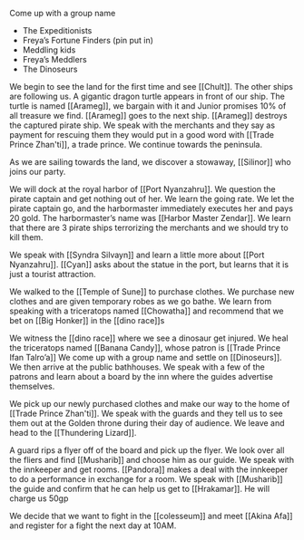 Come up with a group name
- The Expeditionists
- Freya’s Fortune Finders (pin put in)
- Meddling kids
- Freya’s Meddlers
- The Dinoseurs

We begin to see the land for the first time and see [[Chult]]. The other ships are following us. A gigantic dragon turtle appears in front of our ship. The turtle is named [[Arameg]], we bargain with it and Junior promises 10% of all treasure we find. [[Arameg]] goes to the next ship. [[Arameg]] destroys the captured pirate ship. We speak with the merchants and they say as payment for rescuing them they would put in a good word with [[Trade Prince Zhan'ti]], a trade prince. We continue towards the peninsula. 

As we are sailing towards the land, we discover a stowaway, [[Silinor]] who joins our party. 

We will dock at the royal harbor of [[Port Nyanzahru]]. We question the pirate captain and get nothing out of her. We learn the going rate. We let the pirate captain go, and the harbormaster immediately executes her and pays 20 gold. The harbormaster’s name was [[Harbor Master Zendar]]. We learn that there are 3 pirate ships terrorizing the merchants and we should try to kill them.

We speak with [[Syndra Silvayn]] and learn a little more about [[Port Nyanzahru]]. [[Cyan]] asks about the statue in the port, but learns that it is just a tourist attraction.

We walked to the [[Temple of Sune]] to purchase clothes. We purchase new clothes and are given temporary robes as we go bathe. We learn from speaking with a triceratops named [[Chowatha]] and recommend that we bet on [[Big Honker]] in the [[dino race]]s

We witness the [[dino race]] where we see a dinosaur get injured. We heal the triceratops named [[Banana Candy]], whose patron is [[Trade Prince Ifan Talro’a]] We come up with a group name and settle on [[Dinoseurs]]. We then arrive at the public bathhouses. We speak with a few of the patrons and learn about a board by the inn where the guides advertise themselves.

We pick up our newly purchased clothes and make our way to the home of [[Trade Prince Zhan'ti]]. We speak with the guards and they tell us to see them out at the Golden throne during their day of audience. We leave and head to the [[Thundering Lizard]].

A guard rips a flyer off of the board and pick up the flyer. We look over all the fliers and find [[Musharib]] and choose him as our guide. We speak with the innkeeper and get rooms. [[Pandora]] makes a deal with the innkeeper to do a performance in exchange for a room. We speak with [[Musharib]] the guide and confirm that he can help us get to [[Hrakamar]]. He will charge us 50gp

 We decide that we want to fight in the [[colesseum]] and meet [[Akina Afa]] and register for a fight the next day at 10AM.

